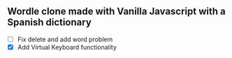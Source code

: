 ## Wordle clone made with Vanilla Javascript with a Spanish dictionary

- [ ] Fix delete and add word problem
- [x] Add Virtual Keyboard functionality
